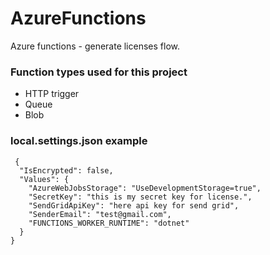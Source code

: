 # AzureFunctions
Azure functions - generate licenses flow.


### Function types used for this project
* HTTP trigger
* Queue
* Blob

### local.settings.json example
```
 {
  "IsEncrypted": false,
  "Values": {
    "AzureWebJobsStorage": "UseDevelopmentStorage=true",
    "SecretKey": "this is my secret key for license.",
    "SendGridApiKey": "here api key for send grid",
    "SenderEmail": "test@gmail.com",
    "FUNCTIONS_WORKER_RUNTIME": "dotnet"
  }
}
```
